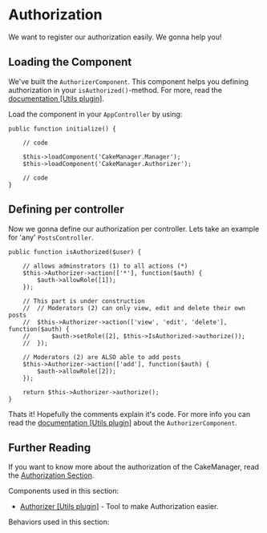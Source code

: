 Authorization
=============

We want to register our authorization easily. We gonna help you!

Loading the Component
---------------------

We've built the `AuthorizerComponent`. This component helps you defining authorization in your `isAuthorized()`-method. For more, read the [documentation [Utils plugin]](http://cakemanager-utils.readthedocs.org/en/develop/components/authorizer/).

Load the component in your `AppController` by using:

    public function initialize() {
        
        // code
        
        $this->loadComponent('CakeManager.Manager');
        $this->loadComponent('CakeManager.Authorizer');
        
        // code
    }

Defining per controller
-----------------------

Now we gonna define our authorization per controller. Lets take an example for 'any' `PostsController`.

    public function isAuthorized($user) {
        
        // allows adminstrators (1) to all actions (*)
        $this->Authorizer->action(['*'], function($auth) {
            $auth->allowRole([1]);
        });
        
        // This part is under construction
        //  // Moderators (2) can only view, edit and delete their own posts
        //  $this->Authorizer->action(['view', 'edit', 'delete'], function($auth) {
        //      $auth->setRole([2], $this->IsAuthorized->authorize());
        //  });
        
        // Moderators (2) are ALSO able to add posts
        $this->Authorizer->action(['add'], function($auth) {
            $auth->allowRole([2]);
        });
        
        return $this->Authorizer->authorize();
    }

Thats it! Hopefully the comments explain it's code. For more info you can read the [documentation [Utils plugin]](http://cakemanager-utils.readthedocs.org/en/develop/components/authorizer/) about the `AuthorizerComponent`.

Further Reading
---------------

If you want to know more about the authorization of the CakeManager, read the [Authorization Section](../Authorization.md).

Components used in this section:

* [Authorizer [Utils plugin]](http://cakemanager-utils.readthedocs.org/en/develop/components/authorizer/) - Tool to make Authorization easier.

Behaviors used in this section:

